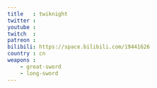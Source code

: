 ```yaml
---
title   : twiknight
twitter :
youtube :
twitch  :
patreon :
bilibili: https://space.bilibili.com/19441626
country : cn
weapons :
    - great-sword
    - long-sword
---
```

